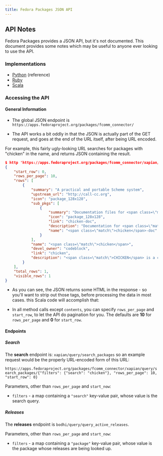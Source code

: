 ```yaml
---
title: Fedora Packages JSON API
---
```


<!-- vim: syn=markdown
-->

## API Notes

Fedora Packages provides a JSON API, but it's not documented. This document
provides some notes which may be useful to anyone ever looking to use the API.

### Implementations

* [Python](http://pkgwat.readthedocs.org/en/latest/) (reference)
* [Ruby](https://github.com/daviddavis/pkgwat)
* [Scala](https://github.com/CodeBlock/pkgwat-scala)

### Accessing the API

#### General Information

* The global JSON endpoint is
  `https://apps.fedoraproject.org/packages/fcomm_connector/`

* The API works a bit oddly in that the JSON is actually part of the GET
  request, and goes at the end of the URL itself, after being URL encoded.

For example, this fairly ugly-looking URL searches for packages with "chicken"
in the name, and returns JSON containing the result.

```json
$ http 'https://apps.fedoraproject.org/packages/fcomm_connector/xapian/query/search_packages/%7B%22filters%22%3A%7B%22search%22%3A%22chicken%22%7D%2C%22rows_per_page%22%3A10%2C%22start_row%22%3A0%7D' | json_reformat
{
    "start_row": 0,
    "rows_per_page": 10,
    "rows": [
        {
            "summary": "A practical and portable Scheme system",
            "upstream_url": "http://call-cc.org",
            "icon": "package_128x128",
            "sub_pkgs": [
                {
                    "summary": "Documentation files for <span class=\"match\">CHICKEN</span> scheme.",
                    "icon": "package_128x128",
                    "link": "chicken-doc",
                    "description": "Documentation for <span class=\"match\">CHICKEN</span> (<span class=\"match\">chicken</span>-scheme).",
                    "name": "<span class=\"match\">chicken</span>-doc"
                }
            ],
            "name": "<span class=\"match\">chicken</span>",
            "devel_owner": "codeblock",
            "link": "chicken",
            "description": "<span class=\"match\">CHICKEN</span> is a compiler for the Scheme programming language.\n<span class=\"match\">CHICKEN</span> produces portable, efficient C, supports almost all of the R5RS\nScheme language standard, and includes many enhancements and extensions."
        }
    ],
    "total_rows": 1,
    "visible_rows": 1
}
```

* As you can see, the JSON returns some HTML in the response - so you'll want to
strip out those tags, before processing the data in most cases.
this Scala code will accomplish that:

* In all method calls except `contents`, you can specify `rows_per_page` and
  `start_row`, to let the API do pagination for you. The defaults are
  **10** for `rows_per_page` and **0** for `start_row`.

#### Endpoints

##### Search

The **search** endpoint is: `xapian/query/search_packages` so an example request
would be the properly URL-encoded form of this URL:

`https://apps.fedoraproject.org/packages/fcomm_connector/xapian/query/search_packages/{"filters": {"search": "chicken"}, "rows_per_page": 10, "start_row": 0}`

Parameters, other than `rows_per_page` and `start_now`:

* `filters` - a map containing a `"search"` key-value pair, whose value is the
  search query.

##### Releases

The **releases** endpoint is `bodhi/query/query_active_releases`.

Parameters, other than `rows_per_page` and `start_now`:

* `filters` - a map containing a `"package"` key-value pair, whose value is
  the package whose releases are being looked up.
